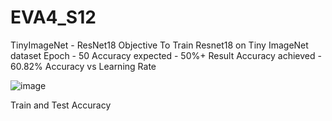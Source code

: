 # EVA4_S12

TinyImageNet - ResNet18
Objective
To Train Resnet18 on Tiny ImageNet dataset
Epoch - 50
Accuracy expected - 50%+
Result
Accuracy achieved - 60.82%
Accuracy vs Learning Rate

![image](https://user-images.githubusercontent.com/36323558/85954363-853eb880-b994-11ea-8393-ad481e6a2789.png)

Train and Test Accuracy


